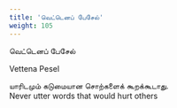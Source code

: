 ```yaml
---
title: 'வெட்டெனப் பேசேல்'
weight: 105
---
```

 

வெட்டெனப் பேசேல்

Vettena Pesel

யாரிடமும் கடுமையான சொற்களைக் கூறக்கூடாது.  
Never utter words that would hurt others